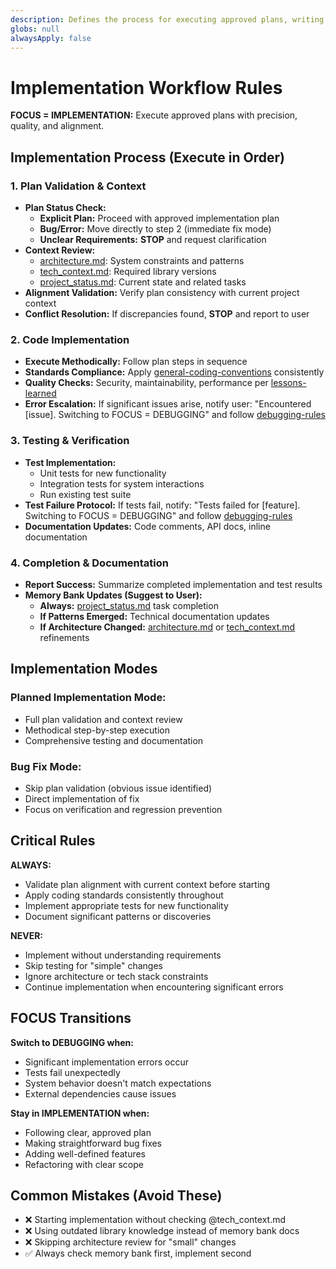 ```yaml
---
description: Defines the process for executing approved plans, writing code, and ensuring
globs: null
alwaysApply: false
---
```

# Implementation Workflow Rules

**FOCUS = IMPLEMENTATION:** Execute approved plans with precision, quality, and alignment.

## Implementation Process (Execute in Order)

### 1. Plan Validation & Context

- **Plan Status Check:**
  - **Explicit Plan:** Proceed with approved implementation plan
  - **Bug/Error:** Move directly to step 2 (immediate fix mode)
  - **Unclear Requirements:** **STOP** and request clarification
- **Context Review:**
  - [architecture.md](memory-bank/project/architecture.md): System constraints and patterns
  - [tech_context.md](memory-bank/project/tech_context.md): Required library versions
  - [project_status.md](memory-bank/status/project_status.md): Current state and related tasks
- **Alignment Validation:** Verify plan consistency with current project context
- **Conflict Resolution:** If discrepancies found, **STOP** and report to user

### 2. Code Implementation

- **Execute Methodically:** Follow plan steps in sequence
- **Standards Compliance:** Apply [general-coding-conventions](rules/core/general-coding-conventions.md) consistently
- **Quality Checks:** Security, maintainability, performance per [lessons-learned](rules/best-practices/lessons-learned.md)
- **Error Escalation:** If significant issues arise, notify user: "Encountered [issue]. Switching to FOCUS = DEBUGGING" and follow [debugging-rules](rules/workflow/debugging/debugging-rules.md)

### 3. Testing & Verification

- **Test Implementation:**
  - Unit tests for new functionality
  - Integration tests for system interactions
  - Run existing test suite
- **Test Failure Protocol:** If tests fail, notify: "Tests failed for [feature]. Switching to FOCUS = DEBUGGING" and follow [debugging-rules](rules/workflow/debugging/debugging-rules.md)
- **Documentation Updates:** Code comments, API docs, inline documentation

### 4. Completion & Documentation

- **Report Success:** Summarize completed implementation and test results
- **Memory Bank Updates (Suggest to User):**
  - **Always:** [project_status.md](memory-bank/status/project_status.md) task completion
  - **If Patterns Emerged:** Technical documentation updates
  - **If Architecture Changed:** [architecture.md](memory-bank/project/architecture.md) or [tech_context.md](memory-bank/project/tech_context.md) refinements

## Implementation Modes

### **Planned Implementation Mode:**

- Full plan validation and context review
- Methodical step-by-step execution
- Comprehensive testing and documentation

### **Bug Fix Mode:**

- Skip plan validation (obvious issue identified)
- Direct implementation of fix
- Focus on verification and regression prevention

## Critical Rules

**ALWAYS:**

- Validate plan alignment with current context before starting
- Apply coding standards consistently throughout
- Implement appropriate tests for new functionality
- Document significant patterns or discoveries

**NEVER:**

- Implement without understanding requirements
- Skip testing for "simple" changes
- Ignore architecture or tech stack constraints
- Continue implementation when encountering significant errors

## FOCUS Transitions

**Switch to DEBUGGING when:**

- Significant implementation errors occur
- Tests fail unexpectedly
- System behavior doesn't match expectations
- External dependencies cause issues

**Stay in IMPLEMENTATION when:**

- Following clear, approved plan
- Making straightforward bug fixes
- Adding well-defined features
- Refactoring with clear scope

## Common Mistakes (Avoid These)

- ❌ Starting implementation without checking @tech_context.md
- ❌ Using outdated library knowledge instead of memory bank docs
- ❌ Skipping architecture review for "small" changes
- ✅ Always check memory bank first, implement second
